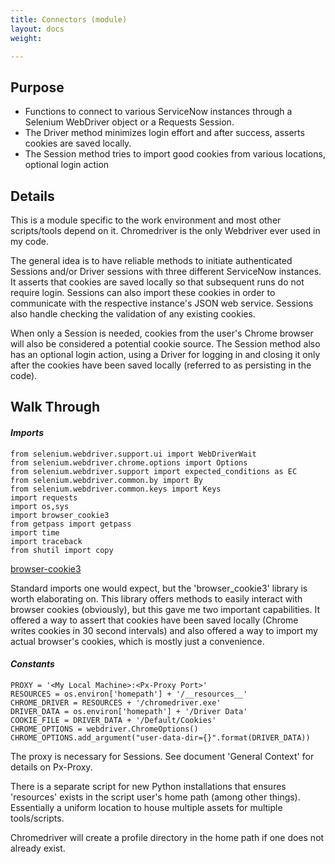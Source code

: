 ```yaml
---
title: Connectors (module)
layout: docs
weight: 

---
```

## Purpose

* Functions to connect to various ServiceNow instances through a Selenium WebDriver object or a Requests Session. 
* The Driver method minimizes login effort and after success, asserts cookies are saved locally. 
* The Session method tries to import good cookies from various locations, optional login action

## Details

This is a module specific to the work environment and most other scripts/tools depend on it. Chromedriver is the only Webdriver ever used in my code.

The general idea is to have reliable methods to initiate authenticated Sessions and/or Driver sessions with three different ServiceNow instances. It asserts that cookies are saved locally so that subsequent runs do not require login. Sessions can also import these cookies in order to communicate with the respective instance's JSON web service. Sessions also handle checking the validation of any existing cookies.

When only a Session is needed, cookies from the user's Chrome browser will also be considered a potential cookie source. The Session method also has an optional login action, using a Driver for logging in and closing it only after the cookies have been saved locally (referred to as persisting in the code).

## Walk Through

#### _Imports_

    from selenium.webdriver.support.ui import WebDriverWait
    from selenium.webdriver.chrome.options import Options
    from selenium.webdriver.support import expected_conditions as EC
    from selenium.webdriver.common.by import By
    from selenium.webdriver.common.keys import Keys
    import requests
    import os,sys
    import browser_cookie3
    from getpass import getpass
    import time
    import traceback
    from shutil import copy

[browser-cookie3](https://pypi.org/project/browser-cookie3/0.6.0/)

Standard imports one would expect, but the 'browser_cookie3' library is worth elaborating on. This library offers methods to easily interact with browser cookies (obviously), but this gave me two important capabilities. It offered a way to assert that cookies have been saved locally (Chrome writes cookies in 30 second intervals) and also offered a way to import my actual browser's cookies, which is mostly just a convenience. 

#### _Constants_

    PROXY = '<My Local Machine>:<Px-Proxy Port>'
    RESOURCES = os.environ['homepath'] + '/__resources__'
    CHROME_DRIVER = RESOURCES + '/chromedriver.exe'
    DRIVER_DATA = os.environ['homepath'] + '/Driver Data'
    COOKIE_FILE = DRIVER_DATA + '/Default/Cookies'
    CHROME_OPTIONS = webdriver.ChromeOptions()
    CHROME_OPTIONS.add_argument("user-data-dir={}".format(DRIVER_DATA))

The proxy is necessary for Sessions. See document 'General Context' for details on Px-Proxy.

There is a separate script for new Python installations that ensures 'resources' exists in the script user's home path (among other things). Essentially a uniform location to house multiple assets for multiple tools/scripts.

Chromedriver will create a profile directory in the home path if one does not already exist.